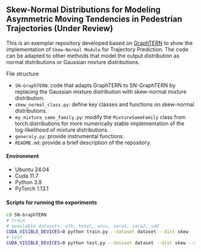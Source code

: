 ## Skew-Normal Distributions for Modeling Asymmetric Moving Tendencies in Pedestrian Trajectories (Under Review)

This is an exemplar repository developed based on [GraphTERN](https://github.com/InhwanBae/GraphTERN/tree/AAAI2023) to show the implementation of `Skew-Normal Module` for Trajectory Prediction. The code can be adapted to other methods that model the output distribution as normal distributions or Gaussian mixture distributions.

File structure
- `SN-GraphTERN`: code that adapts GraphTERN to SN-GraphTERN by replacing the Gaussian mixture distribution with skew-normal mixture distribution.
- `skew_normal_class.py`: define key classes and functions on skew-normal distributions.
- `my_mixture_same_family.py`: modify the `MixtureSameFamily` class from torch.distributions for more numerically stable implementation of the log-likelihood of mixture distributions.
- `generaly.py`: provide instrumental functions.
- `README.md`: provide a brief description of the repository.

#### Environment
- Ubuntu 24.04
- Cuda 11.7
- Python 3.8
- PyTorch 1.13.1

#### Scripts for running the experiments

```bash
cd SN-GraphTERN
# train
# available datasets: eth, hotel, univ, zara1, zara2, sdd
CUDA_VISIBLE_DEVICES=0 python train.py --dataset dataset --dist skew
# test
CUDA_VISIBLE_DEVICES=0 python test.py --dataset dataset --dist skew --date "YYYY-mm-dd_HH-MM-SS"
```